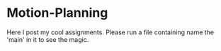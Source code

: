 # Motion-Planning

Here I post my cool assignments. Please run a file containing name the 'main' in it to see the magic. 

 
